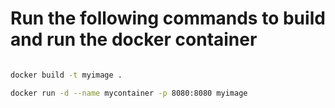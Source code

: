 # Run the following commands to build and run the docker container

```bash

docker build -t myimage .

docker run -d --name mycontainer -p 8080:8080 myimage
    
```




 


